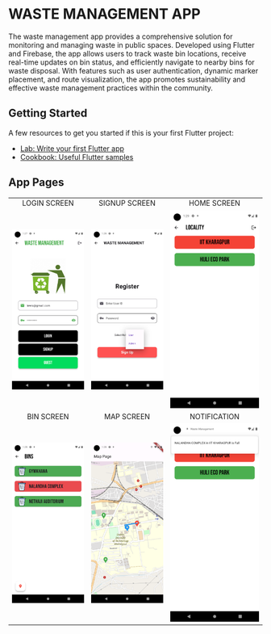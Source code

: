 # WASTE MANAGEMENT APP

The waste management app provides a comprehensive solution for monitoring and managing waste in public spaces. Developed using Flutter and Firebase, the app allows users to track waste bin locations, receive real-time updates on bin status, and efficiently navigate to nearby bins for waste disposal. With features such as user authentication, dynamic marker placement, and route visualization, the app promotes sustainability and effective waste management practices within the community.

## Getting Started

A few resources to get you started if this is your first Flutter project:

- [Lab: Write your first Flutter app](https://docs.flutter.dev/get-started/codelab)
- [Cookbook: Useful Flutter samples](https://docs.flutter.dev/cookbook)

## App Pages

<table>
  <tr>
    <td style="text-align: center;">LOGIN SCREEN</td>
    <td style="text-align: center;">SIGNUP SCREEN</td>
    <td style="text-align: center;">HOME SCREEN</td>
  </tr>
  <tr>
    <td><img src="assets/documentation/login.png" width="100%"></td>
    <td><img src="assets/documentation/SIGNUP SCREEN.png" width="100%"></td>
    <td><img src="assets/documentation/HOMESCREEN.png" width="100%"></td>
  </tr>
  <tr>
    <td style="text-align: center;">BIN SCREEN</td>
    <td style="text-align: center;">MAP SCREEN</td>
    <td style="text-align: center;">NOTIFICATION</td>
  </tr>
  <tr>
    <td><img src="assets/documentation/BIN SCREEN.png" width="100%"></td>
    <td><img src="assets/documentation/MAP SCREEN.png" width="100%"></td>
    <td><img src="assets/documentation/NOTIFICATION.png" width="100%"></td>
  </tr>
</table>


